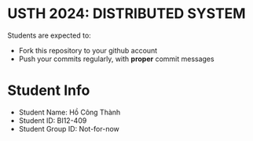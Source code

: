 USTH 2024: DISTRIBUTED SYSTEM
=====================================================

Students are expected to:
* Fork this repository to your github account
* Push your commits regularly, with **proper** commit messages


Student Info
=========================

* Student Name: Hồ Công Thành
* Student ID: BI12-409
* Student Group ID: Not-for-now
